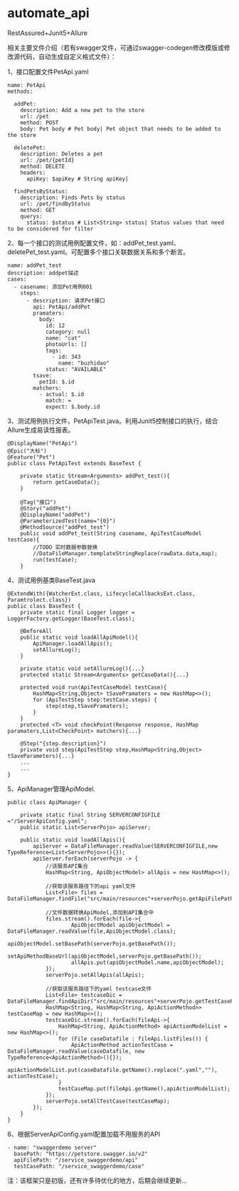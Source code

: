 # automate_api

RestAssured+Junit5+Allure

相关主要文件介绍（若有swagger文件，可通过swagger-codegen修改模版或修改源代码，自动生成自定义格式文件）：

1、接口配置文件PetApi.yaml 
    
    name: PetApi
    methods:

      addPet:
        description: Add a new pet to the store
        url: /pet
        method: POST
        body: Pet body # Pet body| Pet object that needs to be added to the store

      deletePet:
        description: Deletes a pet
        url: /pet/{petId}
        method: DELETE
        headers:
          apiKey: $apiKey # String apiKey|

      findPetsByStatus:
        description: Finds Pets by status
        url: /pet/findByStatus
        method: GET
        querys:
          status: $status # List<String> status| Status values that need to be considered for filter

2、每一个接口的测试用例配置文件，如：addPet_test.yaml、deletePet_test.yaml。可配置多个接口关联数据关系和多个断言。

    name: addPet_test
    description: addpet描述
    cases:
      - casename: 添加Pet用例001
        steps:
          - description: 请求Pet接口
            api: PetApi/addPet
            pramaters:
              body:
                id: 12
                category: null
                name: "cat"
                photoUrls: []
                tags:
                  - id: 343
                    name: "buzhidao"
                status: "AVAILABLE"
            tsave:
              petId: $.id
            matchers:
              - actual: $.id
                match: =
                expect: $.body.id

3、测试用例执行文件，PetApiTest.java。利用Junit5控制接口的执行，结合Allure生成易读性报表。

    @DisplayName("PetApi")
    @Epic("大标")
    @Feature("Pet")
    public class PetApiTest extends BaseTest {

        private static Stream<Arguments> addPet_test(){
            return getCaseData();
        }

        @Tag("接口")
        @Story("addPet")
        @DisplayName("addPet")
        @ParameterizedTest(name="{0}")
        @MethodSource("addPet_test")
        public void addPet_test(String casename, ApiTestCaseModel testCase){
            //TODO 实时数据参数替换
            //DataFileManager.templateStringReplace(rawData.data,map);
            run(testCase);
        }
        
4、测试用例基类BaseTest.java

    @ExtendWith({WatcherExt.class, LifecycleCallbacksExt.class, Paramtrolect.class})
    public class BaseTest {
        private static final Logger logger = LoggerFactory.getLogger(BaseTest.class);

        @BeforeAll
        public static void loadAllApiModel(){
            ApiManager.loadAllApis();
            setAllureLog();
        }
        
        private static void setAllureLog(){...}
        protected static Stream<Arguments> getCaseData(){...}
        
        protected void run(ApiTestCaseModel testCase){
            HashMap<String,Object> tSavePramaters = new HashMap<>();
            for (ApiTestStep step:testCase.steps) {
                step(step,tSavePramaters);
            }
        }
        protected <T> void checkPoint(Response response, HashMap paramaters,List<CheckPoint> matchers){...}
        
        @Step("{step.description}")
        private void step(ApiTestStep step,HashMap<String,Object> tSaveParameters){...}
        ...
        ...
    }
    
5、ApiManager管理ApiModel.
    
    public class ApiManager {

        private static final String SERVERCONFIGFILE ="/ServerApiConfig.yaml";
        public static List<ServerPojo> apiServer;

        public static void loadAllApis(){
            apiServer = DataFileManager.readValue(SERVERCONFIGFILE,new TypeReference<List<ServerPojo>>(){});
            apiServer.forEach(serverPojo -> {
                //该服务API集合
                HashMap<String, ApiObjectModel> allApis = new HashMap<>();

                //获取该服务路径下的api yaml文件
                List<File> files = DataFileManager.findFile("src/main/resources"+serverPojo.getApiFilePath(),".yaml");

                //文件数据转换ApiModel,添加到API集合中
                files.stream().forEach(file->{
                        ApiObjectModel apiObjectModel = DataFileManager.readValue(file,ApiObjectModel.class);
                        apiObjectModel.setBasePath(serverPojo.getBasePath());
                        setApiMethodBaseUrl(apiObjectModel,serverPojo.getBasePath());
                        allApis.put(apiObjectModel.name,apiObjectModel);
                });
                serverPojo.setAllApis(allApis);

                //获取该服务路径下的yaml testcase文件
                List<File> testcaseDic = DataFileManager.findApiDir("src/main/resources"+serverPojo.getTestCasePath());
                HashMap<String, HashMap<String, ApiActionMethod>> testCaseMap = new HashMap<>();
                testcaseDic.stream().forEach(fileApi->{
                    HashMap<String, ApiActionMethod> apiActionModelList = new HashMap<>();
                    for (File caseDatafile : fileApi.listFiles()) {
                        ApiActionMethod actionTestCase = DataFileManager.readValue(caseDatafile, new TypeReference<ApiActionMethod>(){});
                        apiActionModelList.put(caseDatafile.getName().replace(".yaml",""), actionTestCase);
                    }
                    testCaseMap.put(fileApi.getName(),apiActionModelList);
                });
                serverPojo.setAllTestCase(testCaseMap);
            });
        }
    }
    
6、根据ServerApiConfig.yaml配置加载不用服务的API

    - name: "swaggerdemo server"
      basePath: "https://petstore.swagger.io/v2"
      apiFilePath: "/service_swaggerdemo/api"
      testCasePath: "/service_swaggerdemo/case"
 
注：该框架只是初版，还有许多待优化的地方，后期会继续更新...
